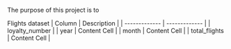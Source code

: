 The purpose of this project is to 

Flights dataset
| Column        | Description   |
| ------------- | ------------- |
| loyalty_number  |
| year  | Content Cell  |
| month  | Content Cell  |
| total_flights  | Content Cell  |
